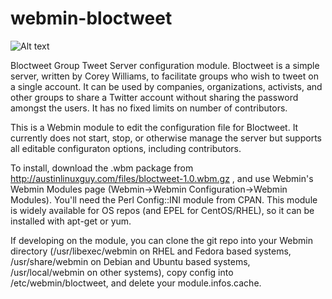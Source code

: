 webmin-bloctweet
================

![Alt text](http://i.imgur.com/mZ58Env.png)

Bloctweet Group Tweet Server configuration module. Bloctweet is a simple server, written by Corey Williams, to facilitate groups who wish to tweet on a single account. It can be used by companies, organizations, activists, and other groups to share a Twitter account without sharing the password amongst the users. It has no fixed limits on number of contributors.

This is a Webmin module to edit the configuration file for Bloctweet. It currently does not start, stop,
or otherwise manage the server but supports all editable configuraton options, including contributors.

To install, download the .wbm package from http://austinlinuxguy.com/files/bloctweet-1.0.wbm.gz , and use Webmin's Webmin Modules page (Webmin->Webmin Configuration->Webmin Modules). You'll need the Perl Config::INI module from CPAN. This module is widely available for OS repos (and EPEL for CentOS/RHEL), so it can be installed with apt-get or yum.

If developing on the module, you can clone the git repo into your Webmin directory (/usr/libexec/webmin on RHEL and Fedora based systems, /usr/share/webmin on Debian and Ubuntu based systems, /usr/local/webmin on other systems), copy config into /etc/webmin/bloctweet, and delete your module.infos.cache.
